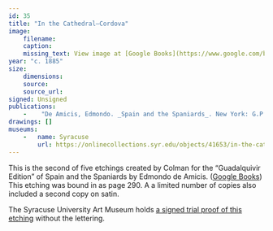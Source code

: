```yaml
---
id: 35
title: "In the Cathedral—Cordova"
image:
    filename:
    caption: 
    missing_text: View image at [Google Books](https://www.google.com/books/edition/Spain_and_the_Spaniards/W98_AAAAYAAJ?hl=en&gbpv=1&pg=PA290-IA3&printsec=frontcover).
year: "c. 1885"
size:
    dimensions: 
    source: 
    source_url: 
signed: Unsigned
publications:
    -    "De Amicis, Edmondo. _Spain and the Spaniards_. New York: G.P. Putnam's Sons, 1885."
drawings: []
museums:
    -   name: Syracuse
        url: https://onlinecollections.syr.edu/objects/41653/in-the-cathedral-cordova
---
```

This is the second of five etchings created by Colman for the “Guadalquivir Edition” of Spain and the Spaniards by Edmondo de Amicis. ([Google Books](https://www.google.com/books/edition/Spain_and_the_Spaniards/W98_AAAAYAAJ)) This etching was bound in as page 290. A a limited number of copies also included a second copy on satin.

The Syracuse University Art Museum holds [a signed trial proof of this etching](https://onlinecollections.syr.edu/objects/41653/in-the-cathedral-cordova) without the lettering.